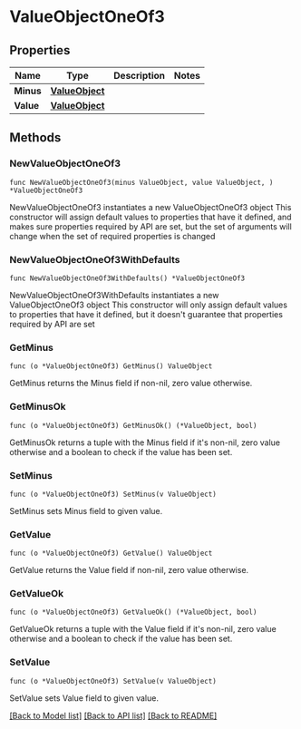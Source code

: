 # ValueObjectOneOf3

## Properties

Name | Type | Description | Notes
------------ | ------------- | ------------- | -------------
**Minus** | [**ValueObject**](ValueObject.md) |  | 
**Value** | [**ValueObject**](ValueObject.md) |  | 

## Methods

### NewValueObjectOneOf3

`func NewValueObjectOneOf3(minus ValueObject, value ValueObject, ) *ValueObjectOneOf3`

NewValueObjectOneOf3 instantiates a new ValueObjectOneOf3 object
This constructor will assign default values to properties that have it defined,
and makes sure properties required by API are set, but the set of arguments
will change when the set of required properties is changed

### NewValueObjectOneOf3WithDefaults

`func NewValueObjectOneOf3WithDefaults() *ValueObjectOneOf3`

NewValueObjectOneOf3WithDefaults instantiates a new ValueObjectOneOf3 object
This constructor will only assign default values to properties that have it defined,
but it doesn't guarantee that properties required by API are set

### GetMinus

`func (o *ValueObjectOneOf3) GetMinus() ValueObject`

GetMinus returns the Minus field if non-nil, zero value otherwise.

### GetMinusOk

`func (o *ValueObjectOneOf3) GetMinusOk() (*ValueObject, bool)`

GetMinusOk returns a tuple with the Minus field if it's non-nil, zero value otherwise
and a boolean to check if the value has been set.

### SetMinus

`func (o *ValueObjectOneOf3) SetMinus(v ValueObject)`

SetMinus sets Minus field to given value.


### GetValue

`func (o *ValueObjectOneOf3) GetValue() ValueObject`

GetValue returns the Value field if non-nil, zero value otherwise.

### GetValueOk

`func (o *ValueObjectOneOf3) GetValueOk() (*ValueObject, bool)`

GetValueOk returns a tuple with the Value field if it's non-nil, zero value otherwise
and a boolean to check if the value has been set.

### SetValue

`func (o *ValueObjectOneOf3) SetValue(v ValueObject)`

SetValue sets Value field to given value.



[[Back to Model list]](../README.md#documentation-for-models) [[Back to API list]](../README.md#documentation-for-api-endpoints) [[Back to README]](../README.md)


